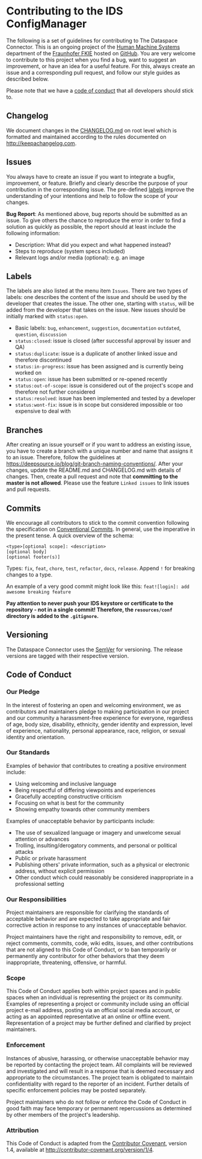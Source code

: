 # Contributing to the IDS ConfigManager

The following is a set of guidelines for contributing to The Dataspace Connector. This is an ongoing project of the  [Human Machine Systems](https://www.fkie.fraunhofer.de/en/departments/mms.html) department of the [Fraunhofer FKIE](https://www.fkie.fraunhofer.de/en.html) hosted on [GitHub](https://github.com/fkie/???). You are very welcome to contribute to this project when you find a bug, want to suggest an improvement, or have an idea for a useful feature. For this, always create an issue and a corresponding pull request, and follow our style guides as described below.

Please note that we have a [code of conduct](#code-of-conduct) that all developers should stick to.

## Changelog

We document changes in the [CHANGELOG.md](CHANGELOG.md) on root level which is formatted and maintained according to the rules documented on http://keepachangelog.com.

## Issues

You always have to create an issue if you want to integrate a bugfix, improvement, or feature. Briefly and clearly describe the purpose of your contribution in the corresponding issue. The pre-defined [labels](#labels) improve the understanding of your intentions and help to follow the scope of your changes. 

**Bug Report**: As mentioned above, bug reports should be submitted as an issue. To give others the chance to reproduce the error in order to find a solution as quickly as possible, the report should at least include the following information:
* Description: What did you expect and what happened instead?
* Steps to reproduce (system specs included)
* Relevant logs and/or media (optional): e.g. an image

## Labels

The labels are also listed at the menu item `Issues`. There are two types of labels: one describes the content of the issue and should be used by the developer that creates the issue. The other one, starting with `status`, will be added from the developer that takes on the issue. New issues should be initially marked with `status:open`.
*  Basic labels: `bug`, `enhancement`, `suggestion`, `documentation` `outdated`, `question`, `discussion`
*  `status:closed`: issue is closed (after successful approval by issuer and QA)
*  `status:duplicate`: issue is a duplicate of another linked issue and therefore discontinued
*  `status:in-progress`: issue has been assigned and is currently being worked on
*  `status:open`: issue has been submitted or re-opened recently
*  `status:out-of-scope`: issue is considered out of the project's scope and therefore not further considered
*  `status:resolved`: issue has been implemented and tested by a developer
*  `status:wont-fix`: issue is in scope but considered impossible or too expensive to deal with

## Branches

After creating an issue yourself or if you want to address an existing issue, you have to create a branch with a unique number and name that assigns it to an issue. Therefore, follow the guidelines at https://deepsource.io/blog/git-branch-naming-conventions/. After your changes, update the README.md and CHANGELOG.md with details of changes. Then, create a pull request and note that **committing to the master is not allowed**. Please use the feature `Linked issues` to link issues and pull requests. 

## Commits

We encourage all contributors to stick to the commit convention following the specification on [Conventional Commits](https://www.conventionalcommits.org/en/v1.0.0/). In general, use  the imperative in the present tense. A quick overview of the schema:
```
<type>[optional scope]: <description>
[optional body]
[optional footer(s)]
```

Types: `fix`, `feat`, `chore`, `test`, `refactor`, `docs`, `release`. Append `!` for breaking changes to a type. 

An example of a very good commit might look like this: `feat![login]: add awesome breaking feature`

**Pay attention to never push your IDS keystore or certificate to the repository - not in a single commit! Therefore, the `resources/conf` directory is added to the `.gitignore`.**

## Versioning
The Dataspace Connector uses the [SemVer](https://semver.org/) for versioning. The release versions are tagged with their respective version.

## Code of Conduct

### Our Pledge

In the interest of fostering an open and welcoming environment, we as
contributors and maintainers pledge to making participation in our project and
our community a harassment-free experience for everyone, regardless of age, body
size, disability, ethnicity, gender identity and expression, level of experience,
nationality, personal appearance, race, religion, or sexual identity and
orientation.

### Our Standards

Examples of behavior that contributes to creating a positive environment
include:

* Using welcoming and inclusive language
* Being respectful of differing viewpoints and experiences
* Gracefully accepting constructive criticism
* Focusing on what is best for the community
* Showing empathy towards other community members

Examples of unacceptable behavior by participants include:

* The use of sexualized language or imagery and unwelcome sexual attention or
advances
* Trolling, insulting/derogatory comments, and personal or political attacks
* Public or private harassment
* Publishing others' private information, such as a physical or electronic
  address, without explicit permission
* Other conduct which could reasonably be considered inappropriate in a
  professional setting

### Our Responsibilities

Project maintainers are responsible for clarifying the standards of acceptable
behavior and are expected to take appropriate and fair corrective action in
response to any instances of unacceptable behavior.

Project maintainers have the right and responsibility to remove, edit, or
reject comments, commits, code, wiki edits, issues, and other contributions
that are not aligned to this Code of Conduct, or to ban temporarily or
permanently any contributor for other behaviors that they deem inappropriate,
threatening, offensive, or harmful.

### Scope

This Code of Conduct applies both within project spaces and in public spaces
when an individual is representing the project or its community. Examples of
representing a project or community include using an official project e-mail
address, posting via an official social media account, or acting as an appointed
representative at an online or offline event. Representation of a project may be
further defined and clarified by project maintainers.

### Enforcement

Instances of abusive, harassing, or otherwise unacceptable behavior may be
reported by contacting the project team. All
complaints will be reviewed and investigated and will result in a response that
is deemed necessary and appropriate to the circumstances. The project team is
obligated to maintain confidentiality with regard to the reporter of an incident.
Further details of specific enforcement policies may be posted separately.

Project maintainers who do not follow or enforce the Code of Conduct in good
faith may face temporary or permanent repercussions as determined by other
members of the project's leadership.

### Attribution

This Code of Conduct is adapted from the [Contributor Covenant](http://contributor-covenant.org), version 1.4, available at http://contributor-covenant.org/version/1/4.
